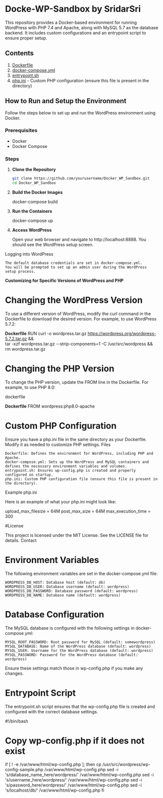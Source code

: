 

# Docke-WP-Sandbox by SridarSri

This repository provides a Docker-based environment for running WordPress with PHP 7.4 and Apache, along with MySQL 5.7 as the database backend. It includes custom configurations and an entrypoint script to ensure proper setup.

## Contents

1. [Dockerfile](Dockerfile)
2. [docker-compose.yml](docker-compose.yml)
3. [entrypoint.sh](entrypoint.sh)
4. [php.ini](php.ini) - Custom PHP configuration (ensure this file is present in the directory)

## How to Run and Setup the Environment

Follow the steps below to set up and run the WordPress environment using Docker.

### Prerequisites

- Docker
- Docker Compose

### Steps

1. **Clone the Repository**

   ```sh
   git clone https://github.com/yourusername/Docker_WP_Sandbox.git
   cd Docker_WP_Sandbox

2. **Build the Docker Images**


   docker-compose build

3. **Run the Containers**


    docker-compose up

4. **Access WordPress**

    Open your web browser and navigate to http://localhost:8888. You should see the WordPress setup screen.

Logging into WordPress

    The default database credentials are set in docker-compose.yml.
    You will be prompted to set up an admin user during the WordPress setup process.

**Customizing for Specific Versions of WordPress and PHP**
# Changing the WordPress Version

To use a different version of WordPress, modify the curl command in the Dockerfile to download the desired version. For example, to use WordPress 5.7.2:


**Dockerfile**
RUN curl -o wordpress.tar.gz https://wordpress.org/wordpress-5.7.2.tar.gz && \
    tar -xzf wordpress.tar.gz --strip-components=1 -C /usr/src/wordpress && \
    rm wordpress.tar.gz

# Changing the PHP Version

To change the PHP version, update the FROM line in the Dockerfile. For example, to use PHP 8.0:

dockerfile

**Dockerfile**
FROM wordpress:php8.0-apache

# Custom PHP Configuration

Ensure you have a php.ini file in the same directory as your Dockerfile. Modify it as needed to customize PHP settings.
Files

    Dockerfile: Defines the environment for WordPress, including PHP and Apache.
    docker-compose.yml: Sets up the WordPress and MySQL containers and defines the necessary environment variables and volumes.
    entrypoint.sh: Ensures wp-config.php is created and properly configured on startup.
    php.ini: Custom PHP configuration file (ensure this file is present in the directory).

Example php.ini

Here is an example of what your php.ini might look like:


upload_max_filesize = 64M
post_max_size = 64M
max_execution_time = 300

#License

This project is licensed under the MIT License. See the LICENSE file for details.
Contact



# Environment Variables

The following environment variables are set in the docker-compose.yml file:

    WORDPRESS_DB_HOST: Database host (default: db)
    WORDPRESS_DB_USER: Database username (default: wordpress)
    WORDPRESS_DB_PASSWORD: Database password (default: wordpress)
    WORDPRESS_DB_NAME: Database name (default: wordpress)

# Database Configuration

The MySQL database is configured with the following settings in docker-compose.yml:

    MYSQL_ROOT_PASSWORD: Root password for MySQL (default: somewordpress)
    MYSQL_DATABASE: Name of the WordPress database (default: wordpress)
    MYSQL_USER: Username for the WordPress database (default: wordpress)
    MYSQL_PASSWORD: Password for the WordPress database (default: wordpress)

Ensure these settings match those in wp-config.php if you make any changes.

# Entrypoint Script

The entrypoint.sh script ensures that the wp-config.php file is created and configured with the correct database settings.


#!/bin/bash

# Copy wp-config.php if it does not exist
if [ ! -e /var/www/html/wp-config.php ]; then
    cp /usr/src/wordpress/wp-config-sample.php /var/www/html/wp-config.php
    sed -i 's/database_name_here/wordpress/' /var/www/html/wp-config.php
    sed -i 's/username_here/wordpress/' /var/www/html/wp-config.php
    sed -i 's/password_here/wordpress/' /var/www/html/wp-config.php
    sed -i 's/localhost/db/' /var/www/html/wp-config.php
fi



